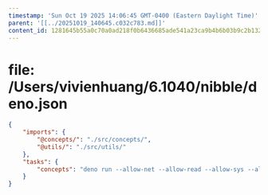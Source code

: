 ```yaml
---
timestamp: 'Sun Oct 19 2025 14:06:45 GMT-0400 (Eastern Daylight Time)'
parent: '[[../20251019_140645.c032c783.md]]'
content_id: 1281645b55a0c70a0ad218f0b6436685ade541a23ca9b4b6b03b9c2b13247b92
---
```


# file: /Users/vivienhuang/6.1040/nibble/deno.json

```json
{
    "imports": {
        "@concepts/": "./src/concepts/",
        "@utils/": "./src/utils/"
    },
    "tasks": {
        "concepts": "deno run --allow-net --allow-read --allow-sys --allow-env src/concept_server.ts --port 8000 --baseUrl /api"
    }
}
```
